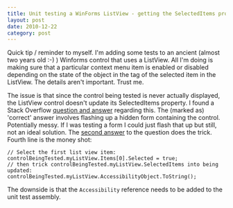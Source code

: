 ```yaml
---
title: Unit testing a WinForms ListView - getting the SelectedItems property
layout: post
date: 2010-12-22
category: post
---
```


Quick tip / reminder to myself. I'm adding some tests to an ancient (almost two years old :-) ) Winforms control that uses a ListView. All I'm doing is making sure that a particular context menu item is enabled or disabled depending on the state of the object in the tag of the selected item in the ListView. The details aren't important. Trust me.

The issue is that since the control being tested is never actually displayed, the ListView control doesn't update its SelectedItems property. I found a Stack Overflow [question and answer][1] regarding this. The (marked as) 'correct' answer involves flashing up a hidden form containing the control. Potentially messy. If I was testing a form I could just flash that up but still, not an ideal solution. The [second answer][2] to the question does the trick. Fourth line is the money shot:

	// Select the first list view item:
	controlBeingTested.myListView.Items[0].Selected = true;
	// then trick controlBeingTested.myListView.SelectedItems into being updated:
	controlBeingTested.myListView.AccessibilityObject.ToString();

The downside is that the `Accessibility` reference needs to be added to the unit test assembly.

[1]: https://stackoverflow.com/questions/304844/why-do-selectedindices-and-selecteditems-not-work-when-listview-is-instantiated-i
[2]: https://stackoverflow.com/questions/304844/why-do-selectedindices-and-selecteditems-not-work-when-listview-is-instantiated-i/518411#518411
